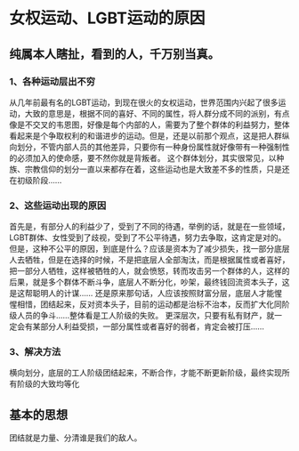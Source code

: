 # 女权运动、LGBT运动的原因
## 纯属本人瞎扯，看到的人，千万别当真。
### 1、各种运动层出不穷
从几年前最有名的LGBT运动，到现在很火的女权运动，世界范围内兴起了很多运动，大致的意思是，根据不同的喜好、不同的属性，将人群分成不同的派别，有点像是不交叉的韦恩图，好像是每个内部的人，需要为了整个群体的利益努力，整体看起来是个争取权利的和谐进步的运动。但是，还是以前那个观点，这是把人群纵向划分，不管内部人员的其他差异，只要你有一种身份属性就好像带有一种强制性的必须加入的使命感，要不然你就是背叛者。
这个群体划分，其实很常见，以种族、宗教信仰的划分一直以来都存在着，这些运动也是大致差不多的性质，只是还在初级阶段……
### 2、这些运动出现的原因
首先是，有部分人的利益少了，受到了不同的待遇，举例的话，就是在一些领域，LGBT群体、女性受到了歧视，受到了不公平待遇，努力去争取，这肯定是对的。但是，这种不公平的原因，到底是什么？应该是资本为了减少损失，找一部分底层人去牺牲，但是在选择的时候，不是把底层人全部淘汰，而是根据属性或者喜好，把一部分人牺牲，这样被牺牲的人，就会愤怒，转而攻击另一个群体的人，这样的后果，就是多个群体不断斗争，底层人不断分化，吵架，最终钱回流资本头子，这是这帮聪明人的计谋……
还是原来那句话，人应该按照财富分层，底层人才能惺惺相惜，团结起来，反对资本头子，目前的运动都是治标不治本，反而扩大化同阶级人员的争斗……整体看是工人阶级的失败。
更深层次，只要有私有财产，就一定会有某部分人利益受损，一部分属性或者喜好的弱者，肯定会被打压……
### 3、解决方法
横向划分，底层的工人阶级团结起来，不断合作，才能不断更新阶级，最终实现所有阶级的大致均等化
## 基本的思想
团结就是力量、分清谁是我们的敌人。